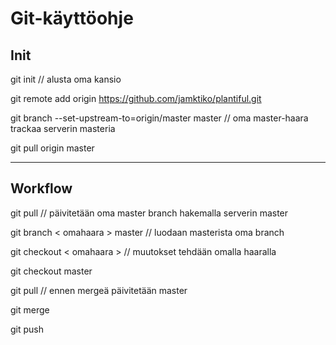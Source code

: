 # Git-käyttöohje

## Init

git init // alusta oma kansio

git remote add origin https://github.com/jamktiko/plantiful.git

git branch --set-upstream-to=origin/master master // oma master-haara trackaa serverin masteria

git pull origin master 

---

## Workflow

git pull // päivitetään oma master branch hakemalla serverin master

git branch < omahaara > master // luodaan masterista oma branch

git checkout < omahaara > // muutokset tehdään omalla haaralla

git checkout master

git pull // ennen mergeä päivitetään master

git merge <omahaara>

git push